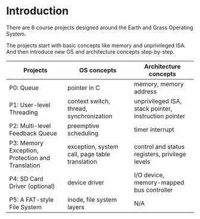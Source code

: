# Introduction

There are 6 course projects designed around the Earth and Grass Operating System.&#x20;

The projects start with basic concepts like memory and unprivileged ISA. And then introduce new OS and architecture concepts step-by-step.&#x20;

| Projects                                         | OS concepts                                    | Architecture concepts                                |
| ------------------------------------------------ | ---------------------------------------------- | ---------------------------------------------------- |
| P0: Queue                                        | pointer in C                                   | memory, memory address                               |
| P1: User-level Threading                         | context switch, thread, synchronization        | unprivileged ISA, stack pointer, instruction pointer |
| P2: Multi-level Feedback Queue                   | preemptive scheduling                          | timer interrupt                                      |
| P3: Memory Exception, Protection and Translation | exception, system call, page table translation | control and status registers, privilege levels       |
| P4: SD Card Driver (optional)                    | device driver                                  | I/O device, memory-mapped bus controller             |
| P5: A FAT-style File System                      | inode, file system layers                      | N/A                                                  |

